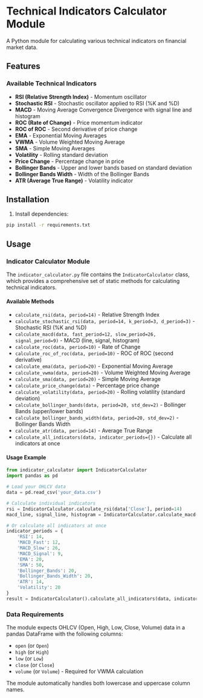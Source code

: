 # Technical Indicators Calculator Module

A Python module for calculating various technical indicators on financial market data.

## Features

### Available Technical Indicators

- **RSI (Relative Strength Index)** - Momentum oscillator
- **Stochastic RSI** - Stochastic oscillator applied to RSI (%K and %D)
- **MACD** - Moving Average Convergence Divergence with signal line and histogram
- **ROC (Rate of Change)** - Price momentum indicator
- **ROC of ROC** - Second derivative of price change
- **EMA** - Exponential Moving Averages
- **VWMA** - Volume Weighted Moving Average
- **SMA** - Simple Moving Averages
- **Volatility** - Rolling standard deviation
- **Price Change** - Percentage change in price
- **Bollinger Bands** - Upper and lower bands based on standard deviation
- **Bollinger Bands Width** - Width of the Bollinger Bands
- **ATR (Average True Range)** - Volatility indicator

## Installation

1. Install dependencies:

```bash
pip install -r requirements.txt
```

## Usage

### Indicator Calculator Module

The `indicator_calculator.py` file contains the `IndicatorCalculator` class, which provides a comprehensive set of static methods for calculating technical indicators.

#### Available Methods

- `calculate_rsi(data, period=14)` - Relative Strength Index
- `calculate_stochastic_rsi(data, period=14, k_period=3, d_period=3)` - Stochastic RSI (%K and %D)
- `calculate_macd(data, fast_period=12, slow_period=26, signal_period=9)` - MACD (line, signal, histogram)
- `calculate_roc(data, period=10)` - Rate of Change
- `calculate_roc_of_roc(data, period=10)` - ROC of ROC (second derivative)
- `calculate_ema(data, period=20)` - Exponential Moving Average
- `calculate_vwma(data, period=20)` - Volume Weighted Moving Average
- `calculate_sma(data, period=20)` - Simple Moving Average
- `calculate_price_change(data)` - Percentage price change
- `calculate_volatility(data, period=20)` - Rolling volatility (standard deviation)
- `calculate_bollinger_bands(data, period=20, std_dev=2)` - Bollinger Bands (upper/lower bands)
- `calculate_bollinger_bands_width(data, period=20, std_dev=2)` - Bollinger Bands Width
- `calculate_atr(data, period=14)` - Average True Range
- `calculate_all_indicators(data, indicator_periods={})` - Calculate all indicators at once

#### Usage Example

```python
from indicator_calculator import IndicatorCalculator
import pandas as pd

# Load your OHLCV data
data = pd.read_csv('your_data.csv')

# Calculate individual indicators
rsi = IndicatorCalculator.calculate_rsi(data['Close'], period=14)
macd_line, signal_line, histogram = IndicatorCalculator.calculate_macd(data['Close'])

# Or calculate all indicators at once
indicator_periods = {
    'RSI': 14,
    'MACD_Fast': 12,
    'MACD_Slow': 26,
    'MACD_Signal': 9,
    'EMA': 20,
    'SMA': 50,
    'Bollinger_Bands': 20,
    'Bollinger_Bands_Width': 20,
    'ATR': 14,
    'Volatility': 20
}
result = IndicatorCalculator().calculate_all_indicators(data, indicator_periods)
```

### Data Requirements

The module expects OHLCV (Open, High, Low, Close, Volume) data in a pandas DataFrame with the following columns:

- `open` (or `Open`)
- `high` (or `High`)
- `low` (or `Low`)
- `close` (or `Close`)
- `volume` (or `Volume`) - Required for VWMA calculation

The module automatically handles both lowercase and uppercase column names.
